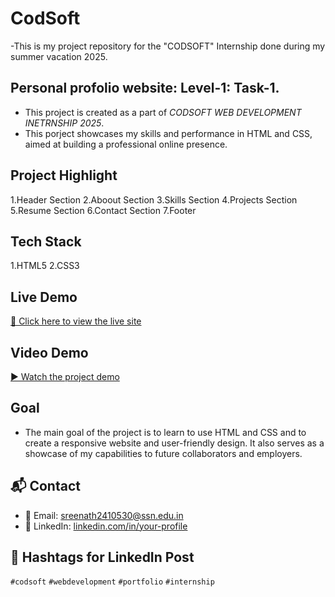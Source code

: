 # CodSoft
-This is my project repository for the "CODSOFT" Internship done during my summer vacation 2025.

## Personal profolio website: Level-1: Task-1.
- This project is created as a part of *CODSOFT WEB DEVELOPMENT INETRNSHIP 2025*. 
- This porject showcases my skills and performance in HTML and CSS, aimed at building a professional online presence.

## Project Highlight
1.Header Section
2.Aboout Section
3.Skills Section
4.Projects Section
5.Resume Section
6.Contact Section
7.Footer

## Tech Stack
1.HTML5
2.CSS3

## Live Demo
[🔗 Click here to view the live site](#)  

## Video Demo
[▶ Watch the project demo](#)

## Goal
- The main goal of the project is to learn to use HTML and CSS and to create a responsive website and user-friendly design. It also serves as a showcase of my capabilities to future collaborators and employers.

## 📬 Contact
- 📧 Email: sreenath2410530@ssn.edu.in
- 🔗 LinkedIn: [linkedin.com/in/your-profile](#)

## 📢 Hashtags for LinkedIn Post
`#codsoft` `#webdevelopment` `#portfolio` `#internship`
